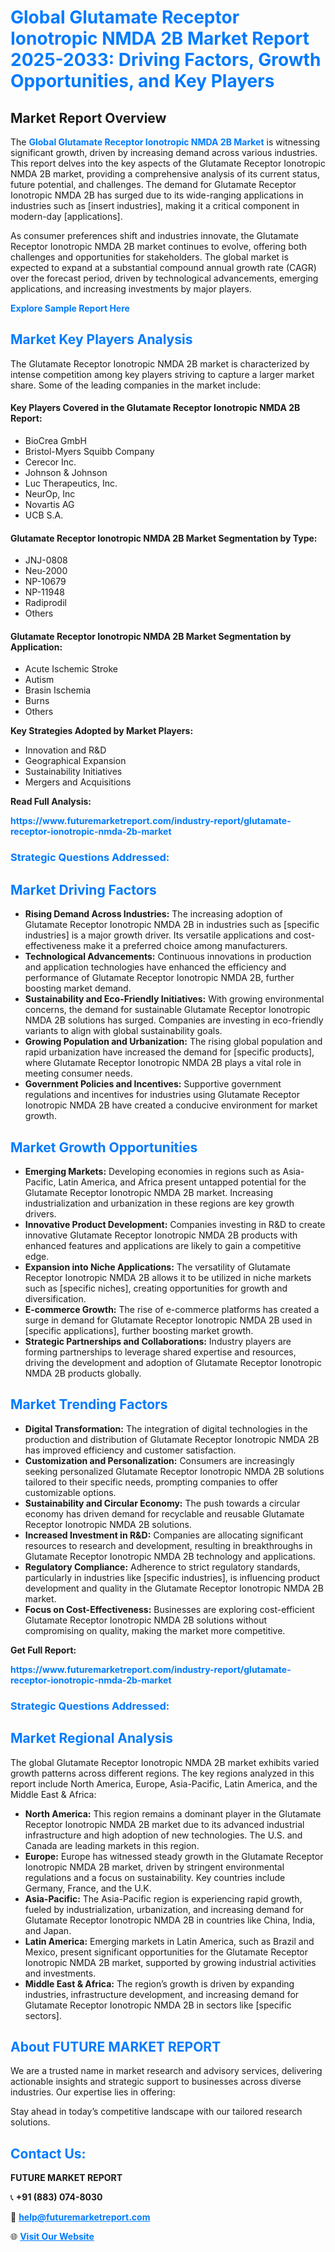 <h1 style="color: #007BFF;">Global Glutamate Receptor Ionotropic NMDA 2B Market Report 2025-2033: Driving Factors, Growth Opportunities, and Key Players</h1>

<section id="overview">
<h2>Market Report Overview</h2>
<p>The <a href="https://www.futuremarketreport.com/industry-report/glutamate-receptor-ionotropic-nmda-2b-market" style="color: #007BFF; text-decoration: none;"><strong>Global Glutamate Receptor Ionotropic NMDA 2B Market</strong></a> is witnessing significant growth, driven by increasing demand across various industries. This report delves into the key aspects of the Glutamate Receptor Ionotropic NMDA 2B market, providing a comprehensive analysis of its current status, future potential, and challenges. The demand for Glutamate Receptor Ionotropic NMDA 2B has surged due to its wide-ranging applications in industries such as [insert industries], making it a critical component in modern-day [applications].</p>
<p>As consumer preferences shift and industries innovate, the Glutamate Receptor Ionotropic NMDA 2B market continues to evolve, offering both challenges and opportunities for stakeholders. The global market is expected to expand at a substantial compound annual growth rate (CAGR) over the forecast period, driven by technological advancements, emerging applications, and increasing investments by major players.</p>
</section>

<section id="overview">
<p><a href="https://www.futuremarketreport.com/request-sample/reportId=86425" style="color: #007BFF; text-decoration: none;"><strong>Explore Sample Report Here</strong></a></p>
</section>

<section id="key-players">
<h2 style="color: #007BFF;">Market Key Players Analysis</h2>
<p>The Glutamate Receptor Ionotropic NMDA 2B market is characterized by intense competition among key players striving to capture a larger market share. Some of the leading companies in the market include:</p>
<h4>Key Players Covered in the Glutamate Receptor Ionotropic NMDA 2B Report:</h4>
<ul><li>BioCrea GmbH</li><li>Bristol-Myers Squibb Company</li><li>Cerecor Inc.</li><li>Johnson &amp; Johnson</li><li>Luc Therapeutics, Inc.</li><li>NeurOp, Inc</li><li>Novartis AG</li><li>UCB S.A.</li></ul>
<h4>Glutamate Receptor Ionotropic NMDA 2B Market Segmentation by Type:</h4>
<ul><li>JNJ-0808</li><li>Neu-2000</li><li>NP-10679</li><li>NP-11948</li><li>Radiprodil</li><li>Others</li></ul>

<h4>Glutamate Receptor Ionotropic NMDA 2B Market Segmentation by Application:</h4>
<ul><li>Acute Ischemic Stroke</li><li>Autism</li><li>Brasin Ischemia</li><li>Burns</li><li>Others</li></ul>
<p><strong>Key Strategies Adopted by Market Players:</strong></p>
<ul>
<li>Innovation and R&D</li>
<li>Geographical Expansion</li>
<li>Sustainability Initiatives</li>
<li>Mergers and Acquisitions</li>
</ul>
</section>

<section>
<p><strong>Read Full Analysis: </strong></p><a href="https://www.futuremarketreport.com/industry-report/glutamate-receptor-ionotropic-nmda-2b-market" style="color: #007BFF; text-decoration: none;"><strong>https://www.futuremarketreport.com/industry-report/glutamate-receptor-ionotropic-nmda-2b-market</strong></a>
<h3 style="color: #007BFF;">Strategic Questions Addressed:</h3>
</section>

<section id="driving-factors">
<h2 style="color: #007BFF;">Market Driving Factors</h2>
<ul>
<li><strong>Rising Demand Across Industries:</strong> The increasing adoption of Glutamate Receptor Ionotropic NMDA 2B in industries such as [specific industries] is a major growth driver. Its versatile applications and cost-effectiveness make it a preferred choice among manufacturers.</li>
<li><strong>Technological Advancements:</strong> Continuous innovations in production and application technologies have enhanced the efficiency and performance of Glutamate Receptor Ionotropic NMDA 2B, further boosting market demand.</li>
<li><strong>Sustainability and Eco-Friendly Initiatives:</strong> With growing environmental concerns, the demand for sustainable Glutamate Receptor Ionotropic NMDA 2B solutions has surged. Companies are investing in eco-friendly variants to align with global sustainability goals.</li>
<li><strong>Growing Population and Urbanization:</strong> The rising global population and rapid urbanization have increased the demand for [specific products], where Glutamate Receptor Ionotropic NMDA 2B plays a vital role in meeting consumer needs.</li>
<li><strong>Government Policies and Incentives:</strong> Supportive government regulations and incentives for industries using Glutamate Receptor Ionotropic NMDA 2B have created a conducive environment for market growth.</li>
</ul>
</section>

<section id="growth-opportunities">
<h2 style="color: #007BFF;">Market Growth Opportunities</h2>
<ul>
<li><strong>Emerging Markets:</strong> Developing economies in regions such as Asia-Pacific, Latin America, and Africa present untapped potential for the Glutamate Receptor Ionotropic NMDA 2B market. Increasing industrialization and urbanization in these regions are key growth drivers.</li>
<li><strong>Innovative Product Development:</strong> Companies investing in R&D to create innovative Glutamate Receptor Ionotropic NMDA 2B products with enhanced features and applications are likely to gain a competitive edge.</li>
<li><strong>Expansion into Niche Applications:</strong> The versatility of Glutamate Receptor Ionotropic NMDA 2B allows it to be utilized in niche markets such as [specific niches], creating opportunities for growth and diversification.</li>
<li><strong>E-commerce Growth:</strong> The rise of e-commerce platforms has created a surge in demand for Glutamate Receptor Ionotropic NMDA 2B used in [specific applications], further boosting market growth.</li>
<li><strong>Strategic Partnerships and Collaborations:</strong> Industry players are forming partnerships to leverage shared expertise and resources, driving the development and adoption of Glutamate Receptor Ionotropic NMDA 2B products globally.</li>
</ul>
</section>

<section id="trending-factors">
<h2 style="color: #007BFF;">Market Trending Factors</h2>
<ul>
<li><strong>Digital Transformation:</strong> The integration of digital technologies in the production and distribution of Glutamate Receptor Ionotropic NMDA 2B has improved efficiency and customer satisfaction.</li>
<li><strong>Customization and Personalization:</strong> Consumers are increasingly seeking personalized Glutamate Receptor Ionotropic NMDA 2B solutions tailored to their specific needs, prompting companies to offer customizable options.</li>
<li><strong>Sustainability and Circular Economy:</strong> The push towards a circular economy has driven demand for recyclable and reusable Glutamate Receptor Ionotropic NMDA 2B solutions.</li>
<li><strong>Increased Investment in R&D:</strong> Companies are allocating significant resources to research and development, resulting in breakthroughs in Glutamate Receptor Ionotropic NMDA 2B technology and applications.</li>
<li><strong>Regulatory Compliance:</strong> Adherence to strict regulatory standards, particularly in industries like [specific industries], is influencing product development and quality in the Glutamate Receptor Ionotropic NMDA 2B market.</li>
<li><strong>Focus on Cost-Effectiveness:</strong> Businesses are exploring cost-efficient Glutamate Receptor Ionotropic NMDA 2B solutions without compromising on quality, making the market more competitive.</li>
</ul>
</section>

<section>
<p><strong>Get Full Report: </strong></p><a href="https://www.futuremarketreport.com/industry-report/glutamate-receptor-ionotropic-nmda-2b-market" style="color: #007BFF; text-decoration: none;"><strong>https://www.futuremarketreport.com/industry-report/glutamate-receptor-ionotropic-nmda-2b-market</strong></a>
<h3 style="color: #007BFF;">Strategic Questions Addressed:</h3>
</section>


<section id="regional-analysis">
<h2 style="color: #007BFF;">Market Regional Analysis</h2>
<p>The global Glutamate Receptor Ionotropic NMDA 2B market exhibits varied growth patterns across different regions. The key regions analyzed in this report include North America, Europe, Asia-Pacific, Latin America, and the Middle East & Africa:</p>
<ul>
<li><strong>North America:</strong> This region remains a dominant player in the Glutamate Receptor Ionotropic NMDA 2B market due to its advanced industrial infrastructure and high adoption of new technologies. The U.S. and Canada are leading markets in this region.</li>
<li><strong>Europe:</strong> Europe has witnessed steady growth in the Glutamate Receptor Ionotropic NMDA 2B market, driven by stringent environmental regulations and a focus on sustainability. Key countries include Germany, France, and the U.K.</li>
<li><strong>Asia-Pacific:</strong> The Asia-Pacific region is experiencing rapid growth, fueled by industrialization, urbanization, and increasing demand for Glutamate Receptor Ionotropic NMDA 2B in countries like China, India, and Japan.</li>
<li><strong>Latin America:</strong> Emerging markets in Latin America, such as Brazil and Mexico, present significant opportunities for the Glutamate Receptor Ionotropic NMDA 2B market, supported by growing industrial activities and investments.</li>
<li><strong>Middle East & Africa:</strong> The region’s growth is driven by expanding industries, infrastructure development, and increasing demand for Glutamate Receptor Ionotropic NMDA 2B in sectors like [specific sectors].</li>
</ul>
</section>

<footer>
<h2 style="color: #007BFF;">About FUTURE MARKET REPORT</h2>
<p>We are a trusted name in market research and advisory services, delivering actionable insights and strategic support to businesses across diverse industries. Our expertise lies in offering:</p>

<p>Stay ahead in today’s competitive landscape with our tailored research solutions.</p>

<h2 style="color: #007BFF;">Contact Us:</h2>
<p><strong>FUTURE MARKET REPORT</strong></p>
<p>📞 <strong>+91 (883) 074-8030</strong></p>
<p>📧 <strong><a href="mailto:help@futuremarketreport.com" style="color: #007BFF;">help@futuremarketreport.com</a></strong></p>
<p>🌐 <strong><a href="https://www.futuremarketreport.com/" style="color: #007BFF;">Visit Our Website</a></strong></p>
</footer>